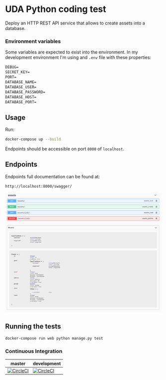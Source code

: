 # UDA Python coding test
Deploy an HTTP REST API service that allows to create assets into a database.

### Environment variables

Some variables are expected to exist into the environment. In my development environment I'm using and `.env` file 
with these properties:
```properties
DEBUG=
SECRET_KEY=
PORT=
DATABASE_NAME=
DATABASE_USER=
DATABASE_PASSWORD=
DATABASE_HOST=
DATABASE_PORT=
```


## Usage

Run:
```bash
docker-compose up --build
```
Endpoints should be accessible on port `8000` of `localhost`.

## Endpoints

Endpoints full documentation can be found at:
```http request
http://localhost:8000/swagger/
```

![Alt text](images/swagger.png?raw=true "Swagger documentation")

## Running the tests

```bash
docker-compose run web python manage.py test
```

### Continuous Integration

|master|development|
| ------------- | ------------- |
[![CircleCI](https://circleci.com/gh/Garcel/uda-coding-test/tree/master.svg?style=shield)](https://circleci.com/gh/Garcel/uda-coding-test/tree/master.svg?style=shield)|[![CircleCI](https://circleci.com/gh/Garcel/uda-coding-test/tree/development.svg?style=shield)](https://circleci.com/gh/Garcel/uda-coding-test/tree/development.svg?style=shield)